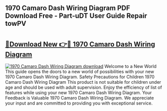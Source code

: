 ## 1970 Camaro Dash Wiring Diagram PDF Download Free - Part-uDT User Guide Repair towPV

# <h2><a href="http://dfphhv8.blite.top/?on=1970+Camaro+Dash+Wiring+Diagram">🔗Download New 👉🔴 1970 Camaro Dash Wiring Diagram</a></h2>

[![1970 Camaro Dash Wiring Diagram download](https://i.imgur.com/lujVjoI.png)](http://dfphhv8.blite.top/?on=1970+Camaro+Dash+Wiring+Diagram)
Welcome to a New World This guide opens the doors to a new world of possibilities with your new 1970 Camaro Dash Wiring Diagram. Safety Precautions for Children 1970 Camaro Dash Wiring Diagram This product is not suitable for children under age and should be used with adult supervision. Enjoy the efficiency of list of features while using your new 1970 Camaro Dash Wiring Diagram. Your Feedback is Valuable 1970 Camaro Dash Wiring Diagram. We appreciate your input and are committed to providing you with exceptional service.

